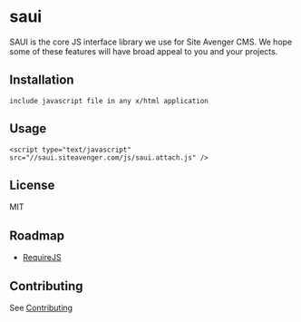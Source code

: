 saui
=============

SAUI is the core JS interface library we use for Site Avenger CMS.  We hope some of these features will have broad appeal to you and your projects. 



Installation
-----------

    include javascript file in any x/html application
    
Usage
-----------

	<script type="text/javascript" src="//saui.siteavenger.com/js/saui.attach.js" />

License
-----
MIT

Roadmap
------------
* [RequireJS](http://requirejs.org/)

Contributing
------------

See [Contributing](CONTRIBUTING.md)

